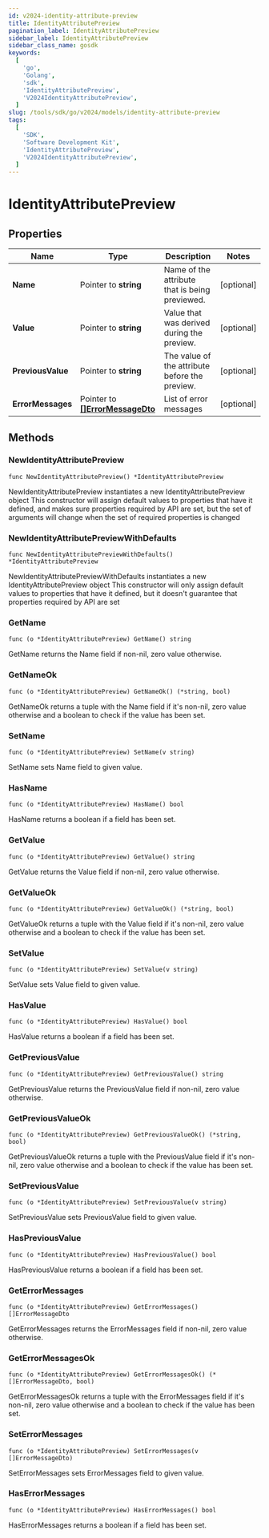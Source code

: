 ```yaml
---
id: v2024-identity-attribute-preview
title: IdentityAttributePreview
pagination_label: IdentityAttributePreview
sidebar_label: IdentityAttributePreview
sidebar_class_name: gosdk
keywords:
  [
    'go',
    'Golang',
    'sdk',
    'IdentityAttributePreview',
    'V2024IdentityAttributePreview',
  ]
slug: /tools/sdk/go/v2024/models/identity-attribute-preview
tags:
  [
    'SDK',
    'Software Development Kit',
    'IdentityAttributePreview',
    'V2024IdentityAttributePreview',
  ]
---
```


# IdentityAttributePreview

## Properties

| Name | Type | Description | Notes |
| --- | --- | --- | --- |
| **Name** | Pointer to **string** | Name of the attribute that is being previewed. | [optional] |
| **Value** | Pointer to **string** | Value that was derived during the preview. | [optional] |
| **PreviousValue** | Pointer to **string** | The value of the attribute before the preview. | [optional] |
| **ErrorMessages** | Pointer to [**[]ErrorMessageDto**](error-message-dto) | List of error messages | [optional] |

## Methods

### NewIdentityAttributePreview

`func NewIdentityAttributePreview() *IdentityAttributePreview`

NewIdentityAttributePreview instantiates a new IdentityAttributePreview object This constructor will assign default values to properties that have it defined, and makes sure properties required by API are set, but the set of arguments will change when the set of required properties is changed

### NewIdentityAttributePreviewWithDefaults

`func NewIdentityAttributePreviewWithDefaults() *IdentityAttributePreview`

NewIdentityAttributePreviewWithDefaults instantiates a new IdentityAttributePreview object This constructor will only assign default values to properties that have it defined, but it doesn't guarantee that properties required by API are set

### GetName

`func (o *IdentityAttributePreview) GetName() string`

GetName returns the Name field if non-nil, zero value otherwise.

### GetNameOk

`func (o *IdentityAttributePreview) GetNameOk() (*string, bool)`

GetNameOk returns a tuple with the Name field if it's non-nil, zero value otherwise and a boolean to check if the value has been set.

### SetName

`func (o *IdentityAttributePreview) SetName(v string)`

SetName sets Name field to given value.

### HasName

`func (o *IdentityAttributePreview) HasName() bool`

HasName returns a boolean if a field has been set.

### GetValue

`func (o *IdentityAttributePreview) GetValue() string`

GetValue returns the Value field if non-nil, zero value otherwise.

### GetValueOk

`func (o *IdentityAttributePreview) GetValueOk() (*string, bool)`

GetValueOk returns a tuple with the Value field if it's non-nil, zero value otherwise and a boolean to check if the value has been set.

### SetValue

`func (o *IdentityAttributePreview) SetValue(v string)`

SetValue sets Value field to given value.

### HasValue

`func (o *IdentityAttributePreview) HasValue() bool`

HasValue returns a boolean if a field has been set.

### GetPreviousValue

`func (o *IdentityAttributePreview) GetPreviousValue() string`

GetPreviousValue returns the PreviousValue field if non-nil, zero value otherwise.

### GetPreviousValueOk

`func (o *IdentityAttributePreview) GetPreviousValueOk() (*string, bool)`

GetPreviousValueOk returns a tuple with the PreviousValue field if it's non-nil, zero value otherwise and a boolean to check if the value has been set.

### SetPreviousValue

`func (o *IdentityAttributePreview) SetPreviousValue(v string)`

SetPreviousValue sets PreviousValue field to given value.

### HasPreviousValue

`func (o *IdentityAttributePreview) HasPreviousValue() bool`

HasPreviousValue returns a boolean if a field has been set.

### GetErrorMessages

`func (o *IdentityAttributePreview) GetErrorMessages() []ErrorMessageDto`

GetErrorMessages returns the ErrorMessages field if non-nil, zero value otherwise.

### GetErrorMessagesOk

`func (o *IdentityAttributePreview) GetErrorMessagesOk() (*[]ErrorMessageDto, bool)`

GetErrorMessagesOk returns a tuple with the ErrorMessages field if it's non-nil, zero value otherwise and a boolean to check if the value has been set.

### SetErrorMessages

`func (o *IdentityAttributePreview) SetErrorMessages(v []ErrorMessageDto)`

SetErrorMessages sets ErrorMessages field to given value.

### HasErrorMessages

`func (o *IdentityAttributePreview) HasErrorMessages() bool`

HasErrorMessages returns a boolean if a field has been set.
